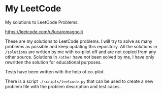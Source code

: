 # My LeetCode
My solutions to LeetCode Problems.

https://leetcode.com/u/lucaromagnoli/

These are my solutions to LeetCode problems. I will try to solve as many problems as possible and keep updating this repository.
All the solutions in `/solutions` are written by me with co-pilot off and are not copied from any other source.
Solutions in `/other` have not been solved by me, I have only rewritten the solution for educational purposes.

Tests have been written with the help of co-pilot.

There is a script `./scripts/leetcode.py` that can be used to create a new problem file with the problem description and test cases.



